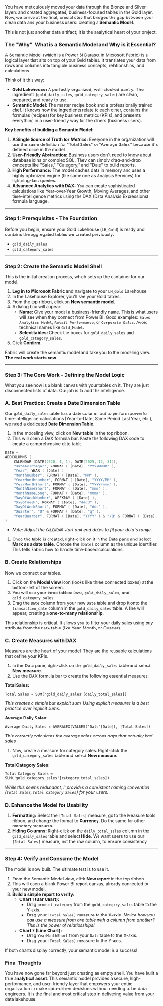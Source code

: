 You have meticulously moved your data through the Bronze and Silver layers and created aggregated, business-focused tables in the Gold layer. Now, we arrive at the final, crucial step that bridges the gap between your clean data and your business users: creating a **Semantic Model**.

This is not just another data artifact; it is the analytical heart of your project.

### The "Why": What is a Semantic Model and Why is it Essential?

A Semantic Model (which is a Power BI Dataset in Microsoft Fabric) is a logical layer that sits on top of your Gold tables. It translates your data from rows and columns into tangible business concepts, relationships, and calculations.

Think of it this way:

- **Gold Lakehouse:** A perfectly organized, well-stocked pantry. The ingredients (`gold_daily_sales`, `gold_category_sales`) are clean, prepared, and ready to use.
- **Semantic Model:** The master recipe book and a professionally trained chef. It knows how the ingredients relate to each other, contains the formulas (recipes) for key business metrics (KPIs), and presents everything in a user-friendly way for the diners (business users).

**Key benefits of building a Semantic Model:**

1. **A Single Source of Truth for** _**Metrics**_**:** Everyone in the organization will use the same definition for "Total Sales" or "Average Sales," because it's defined once in the model.
2. **User-Friendly Abstraction:** Business users don't need to know about database joins or complex SQL. They can simply drag-and-drop concepts like "Sales," "Category," and "Date" to build reports.
3. **High Performance:** The model caches data in memory and uses a highly optimized engine (the same one as Analysis Services) for lightning-fast queries.
4. **Advanced Analytics with DAX:** You can create sophisticated calculations like Year-over-Year Growth, Moving Averages, and other time-intelligence metrics using the DAX (Data Analysis Expressions) formula language.

---

### Step 1: Prerequisites - The Foundation

Before you begin, ensure your Gold Lakehouse (`LH_Gold`) is ready and contains the aggregated tables we created previously:

- `gold_daily_sales`
- `gold_category_sales`

---

### Step 2: Create the Semantic Model Shell

This is the initial creation process, which sets up the container for our model.

1. **Log in to Microsoft Fabric** and navigate to your `LH_Gold` Lakehouse.
2. In the Lakehouse Explorer, you'll see your Gold tables.
3. From the top ribbon, click on **New semantic model**.
4. A dialog box will appear:
    - **Name:** Give your model a business-friendly name. This is what users will see when they connect from Power BI. Good examples: `Sales Analytics Model`, `Retail Performance`, or `Corporate Sales`. Avoid technical names like `Gold_Model`.
    - **Select tables:** Check the boxes for `gold_daily_sales` and `gold_category_sales`.
5. Click **Confirm**.

Fabric will create the semantic model and take you to the modeling view. **The real work starts now.**

---

### Step 3: The Core Work - Defining the Model Logic

What you see now is a blank canvas with your tables on it. They are just disconnected lists of data. Our job is to add the intelligence.

### A. Best Practice: Create a Date Dimension Table

Our `gold_daily_sales` table has a date column, but to perform powerful time-intelligence calculations (Year-to-Date, Same Period Last Year, etc.), we need a dedicated **Date Dimension Table**.

1. In the modeling view, click on **New table** in the top ribbon.
2. This will open a DAX formula bar. Paste the following DAX code to create a comprehensive date table.

```PowerShell
Date =
ADDCOLUMNS (
    CALENDAR (DATE(2020, 1, 1), DATE(2025, 12, 31)),
    "DateAsInteger", FORMAT ( [Date], "YYYYMMDD" ),
    "Year", YEAR ( [Date] ),
    "Monthnumber", FORMAT ( [Date], "MM" ),
    "YearMonthnumber", FORMAT ( [Date], "YYYY/MM" ),
    "YearMonthShort", FORMAT ( [Date], "YYYY/mmm" ),
    "MonthNameShort", FORMAT ( [Date], "mmm" ),
    "MonthNameLong", FORMAT ( [Date], "mmmm" ),
    "DayOfWeekNumber", WEEKDAY ( [Date] ),
    "DayOfWeek", FORMAT ( [Date], "dddd" ),
    "DayOfWeekShort", FORMAT ( [Date], "ddd" ),
    "Quarter", "Q" & FORMAT ( [Date], "q" ),
    "YearQuarter", FORMAT ( [Date], "YYYY" ) & "/Q" & FORMAT ( [Date], "q" )
)
```

- _Note: Adjust the `CALENDAR` start and end dates to fit your data's range._

1. Once the table is created, right-click on it in the Data pane and select **Mark as a date table**. Choose the `[Date]` column as the unique identifier. This tells Fabric how to handle time-based calculations.

### B. Create Relationships

Now we connect our tables.

1. Click on the **Model view** icon (looks like three connected boxes) at the bottom-left of the screen.
2. You will see your three tables: `Date`, `gold_daily_sales`, and `gold_category_sales`.
3. Drag the `Date` column from your new `Date` table and drop it onto the `transaction_date` column in the `gold_daily_sales` table. A line will appear, creating a **one-to-many relationship**.

This relationship is critical. It allows you to filter your daily sales using _any_ attribute from the `Date` table (like Year, Month, or Quarter).

### C. Create Measures with DAX

Measures are the heart of your model. They are the reusable calculations that define your KPIs.

1. In the Data pane, right-click on the `gold_daily_sales` table and select **New measure**.
2. Use the DAX formula bar to create the following essential measures:

**Total Sales:**

```VB.Net
Total Sales = SUM('gold_daily_sales'[daily_total_sales])
```

_This creates a simple but explicit sum. Using explicit measures is a best practice over implicit sums._

**Average Daily Sales:**

```VB.Net
Average Daily Sales = AVERAGEX(VALUES('Date'[Date]), [Total Sales])
```

_This correctly calculates the average sales across days that actually had sales._

1. Now, create a measure for category sales. Right-click the `gold_category_sales` table and select **New measure**.

**Total Category Sales:**

```VB.Net
Total Category Sales = SUM('gold_category_sales'[category_total_sales])
```

_While this seems redundant, it provides a consistent naming convention (`Total Sales`, `Total Category Sales`) for your users._

### D. Enhance the Model for Usability

1. **Formatting:** Select the `[Total Sales]` measure, go to the Measure tools ribbon, and change the format to **Currency**. Do the same for other monetary measures.
2. **Hiding Columns:** Right-click on the `daily_total_sales` column in the `gold_daily_sales` table and select **Hide**. We want users to use our `[Total Sales]` measure, not the raw column, to ensure consistency.

---

### Step 4: Verify and Consume the Model

The model is now built. The ultimate test is to use it.

1. From the Semantic Model view, click **New report** in the top ribbon.
2. This will open a blank Power BI report canvas, already connected to your new model.
3. **Build a simple report to verify:**
    - **Chart 1 (Bar Chart):**
        - Drag `product_category` from the `gold_category_sales` table to the Y-axis.
        - Drag your `[Total Sales]` measure to the X-axis. _Notice how you can use a measure from one table with a column from another? This is the power of relationships!_
    - **Chart 2 (Line Chart):**
        - Drag `YearMonthShort` from your `Date` table to the X-axis.
        - Drag your `[Total Sales]` measure to the Y-axis.

If both charts display correctly, your semantic model is a success!

### Final Thoughts

You have now gone far beyond just creating an empty shell. You have built a true **analytical asset**. This semantic model provides a secure, high-performance, and user-friendly layer that empowers your entire organization to make data-driven decisions without needing to be data engineers. It is the final and most critical step in delivering value from your data lakehouse.